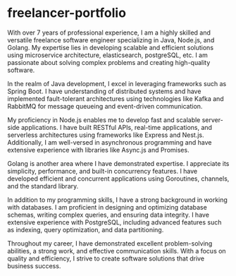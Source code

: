 # freelancer-portfolio
  With over 7 years of professional experience, I am a highly skilled and versatile freelance software engineer specializing in Java, Node.js, and Golang. My expertise lies in developing scalable and efficient solutions using microservice architecture, elasticsearch, postgreSQL, etc.  I am passionate about solving complex problems and creating high-quality software.
  
  In the realm of Java development, I excel in leveraging frameworks such as Spring Boot. I have understanding of distributed systems and have implemented fault-tolerant architectures using technologies like Kafka and RabbitMQ for message queueing and event-driven communication.
  
  My proficiency in Node.js enables me to develop fast and scalable server-side applications. I have built RESTful APIs, real-time applications, and serverless architectures using frameworks like Express and Nest.js. Additionally, I am well-versed in asynchronous programming and have extensive experience with libraries like Async.js and Promises.
  
  Golang is another area where I have demonstrated expertise. I appreciate its simplicity, performance, and built-in concurrency features. I have developed efficient and concurrent applications using Goroutines, channels, and the standard library.
  
  In addition to my programming skills, I have a strong background in working with databases. I am proficient in designing and optimizing database schemas, writing complex queries, and ensuring data integrity. I have extensive experience with PostgreSQL, including advanced features such as indexing, query optimization, and data partitioning.
  
  Throughout my career, I have demonstrated excellent problem-solving abilities, a strong work, and effective communication skills. With a focus on quality and efficiency, I strive to create software solutions that drive business success.
